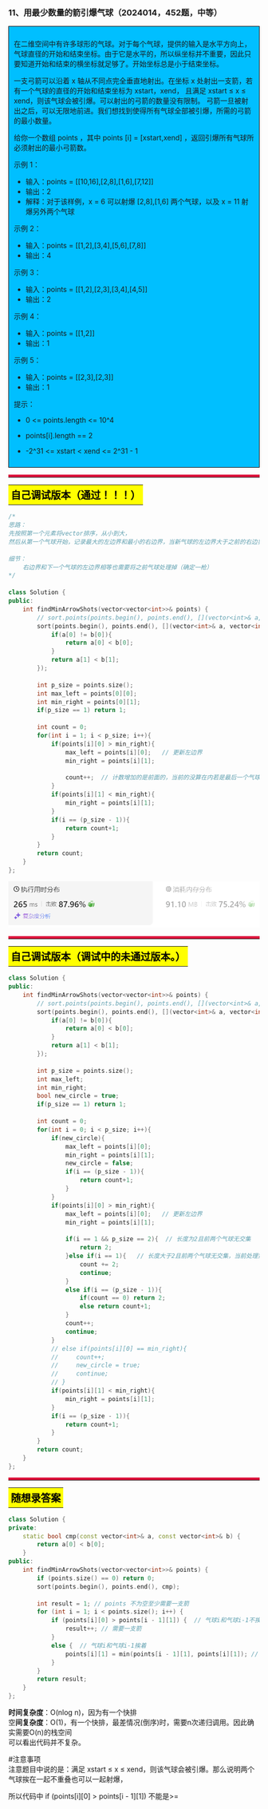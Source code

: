 ### 11、用最少数量的箭引爆气球（2024014，452题，中等）
<div style="border: 1px solid black; padding: 10px; background-color: #00BFFF;">

在二维空间中有许多球形的气球。对于每个气球，提供的输入是水平方向上，气球直径的开始和结束坐标。由于它是水平的，所以纵坐标并不重要，因此只要知道开始和结束的横坐标就足够了。开始坐标总是小于结束坐标。

一支弓箭可以沿着 x 轴从不同点完全垂直地射出。在坐标 x 处射出一支箭，若有一个气球的直径的开始和结束坐标为 xstart，xend， 且满足  xstart ≤ x ≤ xend，则该气球会被引爆。可以射出的弓箭的数量没有限制。 弓箭一旦被射出之后，可以无限地前进。我们想找到使得所有气球全部被引爆，所需的弓箭的最小数量。

给你一个数组 points ，其中 points [i] = [xstart,xend] ，返回引爆所有气球所必须射出的最小弓箭数。

示例 1：

- 输入：points = [[10,16],[2,8],[1,6],[7,12]]
- 输出：2
- 解释：对于该样例，x = 6 可以射爆 [2,8],[1,6] 两个气球，以及 x = 11 射爆另外两个气球

示例 2：

- 输入：points = [[1,2],[3,4],[5,6],[7,8]]
- 输出：4

示例 3：

- 输入：points = [[1,2],[2,3],[3,4],[4,5]]
- 输出：2

示例 4：

- 输入：points = [[1,2]]
- 输出：1

示例 5：

- 输入：points = [[2,3],[2,3]]
- 输出：1

提示：

- 0 <= points.length <= 10^4
- points[i].length == 2
- -2^31 <= xstart < xend <= 2^31 - 1

  </p>
</div>

<hr style="border-top: 5px solid #DC143C;">
<table>
  <tr>
    <td bgcolor="Yellow" style="padding: 5px; border: 0px solid black;">
      <span style="font-weight: bold; font-size: 20px;color: black;">
      自己调试版本（通过！！！）
      </span>
    </td>
  </tr>
</table>

```C++
/*
思路：
先按照第一个元素将vector排序，从小到大，
然后从第一个气球开始，记录最大的左边界和最小的右边界，当新气球的左边界大于之前的右边界的时候，可以先处理之前的气球（确定一枪）

细节：
    右边界和下一个气球的左边界相等也需要将之前气球处理掉（确定一枪）
*/

class Solution {
public:
    int findMinArrowShots(vector<vector<int>>& points) {
        // sort.points(points.begin(), points.end(), [](vector<int>& a, vector<int>& b,){ 写错了sort用法
        sort(points.begin(), points.end(), [](vector<int>& a, vector<int>& b){
            if(a[0] != b[0]){
                return a[0] < b[0];
            }
            return a[1] < b[1];
        });

        int p_size = points.size();
        int max_left = points[0][0];
        int min_right = points[0][1];
        if(p_size == 1) return 1;

        int count = 0;
        for(int i = 1; i < p_size; i++){
            if(points[i][0] > min_right){
                max_left = points[i][0];   // 更新左边界
                min_right = points[i][1];
                
                count++;  // 计数增加的是前面的，当前的没算在内若是最后一个气球，需要考虑后续处理；
            }
            if(points[i][1] < min_right){
                min_right = points[i][1];
            }
            if(i == (p_size - 1)){
                return count+1;
            }
        }
        return count;
    }
};
```
![alt text](image/image-70.png)

<hr style="border-top: 5px solid #DC143C;">
<table>
  <tr>
    <td bgcolor="Yellow" style="padding: 5px; border: 0px solid black;">
      <span style="font-weight: bold; font-size: 20px;color: black;">
      自己调试版本（调试中的未通过版本。）
      </span>
    </td>
  </tr>
</table>

```C++
class Solution {
public:
    int findMinArrowShots(vector<vector<int>>& points) {
        // sort.points(points.begin(), points.end(), [](vector<int>& a, vector<int>& b,){ 写错了sort用法
        sort(points.begin(), points.end(), [](vector<int>& a, vector<int>& b){
            if(a[0] != b[0]){
                return a[0] < b[0];
            }
            return a[1] < b[1];
        });

        int p_size = points.size();
        int max_left;
        int min_right;
        bool new_circle = true;
        if(p_size == 1) return 1;

        int count = 0;
        for(int i = 0; i < p_size; i++){
            if(new_circle){
                max_left = points[i][0];
                min_right = points[i][1];
                new_circle = false;
                if(i == (p_size - 1)){
                    return count+1;
                }
            }
            if(points[i][0] > min_right){
                max_left = points[i][0];   // 更新左边界
                min_right = points[i][1];
                
                if(i == 1 && p_size == 2){  // 长度为2且前两个气球无交集
                    return 2;
                }else if(i == 1){   // 长度大于2且前两个气球无交集，当前处理第二个气球的时候
                    count += 2;
                    continue;
                }
                else if(i == (p_size - 1)){
                    if(count == 0) return 2;
                    else return count+1;
                }
                count++;
                continue;
            }
            // else if(points[i][0] == min_right){
            //     count++;
            //     new_circle = true;
            //     continue;
            // }
            if(points[i][1] < min_right){
                min_right = points[i][1];
            }
            if(i == (p_size - 1)){
                return count+1;
            }
        }
        return count;
    }
};
```
<hr style="border-top: 5px solid #DC143C;">
<table>
  <tr>
    <td bgcolor="Yellow" style="padding: 5px; border: 0px solid black;">
      <span style="font-weight: bold; font-size: 20px;color: black;">
      随想录答案
      </span>
    </td>
  </tr>
</table>

```C++
class Solution {
private:
    static bool cmp(const vector<int>& a, const vector<int>& b) {
        return a[0] < b[0];
    }
public:
    int findMinArrowShots(vector<vector<int>>& points) {
        if (points.size() == 0) return 0;
        sort(points.begin(), points.end(), cmp);

        int result = 1; // points 不为空至少需要一支箭
        for (int i = 1; i < points.size(); i++) {
            if (points[i][0] > points[i - 1][1]) {  // 气球i和气球i-1不挨着，注意这里不是>=
                result++; // 需要一支箭
            }
            else {  // 气球i和气球i-1挨着
                points[i][1] = min(points[i - 1][1], points[i][1]); // 更新重叠气球最小右边界
            }
        }
        return result;
    }
};
```

**时间复杂度**：O(nlog n)，因为有一个快排  
空**间复杂度**：O(1)，有一个快排，最差情况(倒序)时，需要n次递归调用。因此确实需要O(n)的栈空间  
可以看出代码并不复杂。

#注意事项  
注意题目中说的是：满足 xstart ≤ x ≤ xend，则该气球会被引爆。那么说明两个气球挨在一起不重叠也可以一起射爆，

所以代码中 if (points[i][0] > points[i - 1][1]) 不能是>=
